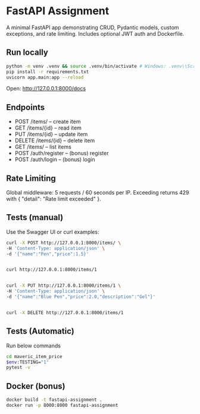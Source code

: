 # FastAPI Assignment


A minimal FastAPI app demonstrating CRUD, Pydantic models, custom exceptions, and rate limiting. Includes optional JWT auth and Dockerfile.


## Run locally
```bash
python -m venv .venv && source .venv/bin/activate # Windows: .venv\\Scripts\\activate
pip install -r requirements.txt
uvicorn app.main:app --reload
```

Open: http://127.0.0.1:8000/docs

## Endpoints

- POST /items/ – create item
- GET /items/{id} – read item
- PUT /items/{id} – update item
- DELETE /items/{id} – delete item
- GET /items/ – list items
- POST /auth/register – (bonus) register
- POST /auth/login – (bonus) login

## Rate Limiting

Global middleware: 5 requests / 60 seconds per IP. Exceeding returns 429 with { "detail": "Rate limit exceeded" }.

## Tests (manual)

Use the Swagger UI or curl examples:

```bash
curl -X POST http://127.0.0.1:8000/items/ \
-H 'Content-Type: application/json' \
-d '{"name":"Pen","price":1.5}'


curl http://127.0.0.1:8000/items/1


curl -X PUT http://127.0.0.1:8000/items/1 \
-H 'Content-Type: application/json' \
-d '{"name":"Blue Pen","price":2.0,"description":"Gel"}'


curl -X DELETE http://127.0.0.1:8000/items/1
```

## Tests (Automatic)

Run below commands

```bash
cd maveric_item_price
$env:TESTING="1"
pytest -v
```

## Docker (bonus)

```bash
docker build -t fastapi-assignment .
docker run -p 8000:8000 fastapi-assignment
```
